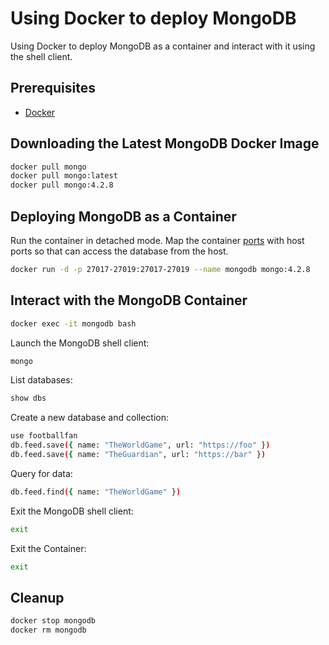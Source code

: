 # Using Docker to deploy MongoDB

Using Docker to deploy MongoDB as a container and interact with it using the shell client.

## Prerequisites

* [Docker](https://www.docker.com/products/docker-desktop)

## Downloading the Latest MongoDB Docker Image

```sh
docker pull mongo
docker pull mongo:latest
docker pull mongo:4.2.8
```

## Deploying MongoDB as a Container

Run the container in detached mode. Map the container [ports](https://docs.mongodb.com/manual/reference/default-mongodb-port/) with host ports so that can access the database from the host.

```sh
docker run -d -p 27017-27019:27017-27019 --name mongodb mongo:4.2.8
```

## Interact with the MongoDB Container

```sh
docker exec -it mongodb bash
```

Launch the MongoDB shell client:

```sh
mongo
```

List databases:

```sh
show dbs
```

Create a new database and collection:

```sh
use footballfan
db.feed.save({ name: "TheWorldGame", url: "https://foo" })
db.feed.save({ name: "TheGuardian", url: "https://bar" })
```

Query for data:

```sh
db.feed.find({ name: "TheWorldGame" })
```

Exit the MongoDB shell client:

```sh
exit
```

Exit the Container:

```sh
exit
```

## Cleanup

```sh
docker stop mongodb
docker rm mongodb
```
